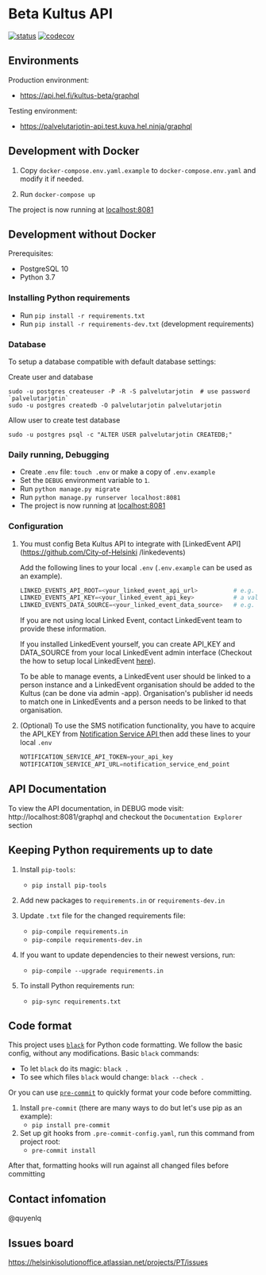 # Beta Kultus API

[![status](https://travis-ci.com/City-of-Helsinki/palvelutarjotin.svg)](https://github.com/City-of-Helsinki/palvelutarjotin)
[![codecov](https://codecov.io/gh/City-of-Helsinki/palvelutarjotin/branch/develop/graph/badge.svg)](https://codecov.io/gh/City-of-Helsinki/palvelutarjotin)


## Environments
Production environment:
- https://api.hel.fi/kultus-beta/graphql

Testing environment:
- https://palvelutarjotin-api.test.kuva.hel.ninja/graphql

## Development with Docker

1. Copy `docker-compose.env.yaml.example` to `docker-compose.env.yaml` and modify it if needed.

2. Run `docker-compose up`

The project is now running at [localhost:8081](http://localhost:8081)

## Development without Docker

Prerequisites:

* PostgreSQL 10
* Python 3.7

### Installing Python requirements

* Run `pip install -r requirements.txt`
* Run `pip install -r requirements-dev.txt` (development requirements)

### Database

To setup a database compatible with default database settings:

Create user and database

    sudo -u postgres createuser -P -R -S palvelutarjotin  # use password `palvelutarjotin`
    sudo -u postgres createdb -O palvelutarjotin palvelutarjotin

Allow user to create test database

    sudo -u postgres psql -c "ALTER USER palvelutarjotin CREATEDB;"
    

### Daily running, Debugging

* Create `.env` file: `touch .env` or make a copy of `.env.example` 
* Set the `DEBUG` environment variable to `1`.
* Run `python manage.py migrate`
* Run `python manage.py runserver localhost:8081`
* The project is now running at [localhost:8081](http://localhost:8081)

### Configuration

1. You must config Beta Kultus API to integrate with [LinkedEvent API](https://github.com/City-of-Helsinki
/linkedevents)
    
    Add the following lines to your local `.env` (`.env.example` can be used as an example).
    ```python
    LINKED_EVENTS_API_ROOT=<your_linked_event_api_url>          # e.g. http://localhost:8000/v1/
    LINKED_EVENTS_API_KEY=<your_linked_event_api_key>           # a value from an Api key -field in a LinkedEvent data source.
    LINKED_EVENTS_DATA_SOURCE=<your_linked_event_data_source>   # e.g. local-kultus
    ```
    If you are not using local Linked Event, contact LinkedEvent team to provide these information.
    
    If you installed LinkedEvent yourself, you can create API_KEY and DATA_SOURCE from your local LinkedEvent admin
    interface (Checkout the how to setup local LinkedEvent [here](https://github.com/City-of-Helsinki/linkedevents#how-to-setup-your-local-development-environment)). 

    To be able to manage events, a LinkedEvent user should be linked to a person instance and a LinkedEvent organisation should be added to the Kultus (can be done via admin -app). Organisation's publisher id needs to match one in LinkedEvents and a person needs to be linked to that organisation.

2. (Optional) To use the SMS notification functionality, you have to acquire the API_KEY from [Notification Service API
](https://github.com/City-of-Helsinki/notification-service-api) then add these lines to your local `.env`

    ```python
    NOTIFICATION_SERVICE_API_TOKEN=your_api_key
    NOTIFICATION_SERVICE_API_URL=notification_service_end_point
    ```
 

## API Documentation
To view the API documentation, in DEBUG mode visit: http://localhost:8081/graphql and checkout the `Documentation Explorer` section

## Keeping Python requirements up to date

1. Install `pip-tools`:

    * `pip install pip-tools`

2. Add new packages to `requirements.in` or `requirements-dev.in`

3. Update `.txt` file for the changed requirements file:

    * `pip-compile requirements.in`
    * `pip-compile requirements-dev.in`

4. If you want to update dependencies to their newest versions, run:

    * `pip-compile --upgrade requirements.in`

5. To install Python requirements run:

    * `pip-sync requirements.txt`

## Code format

This project uses [`black`](https://github.com/ambv/black) for Python code formatting.
We follow the basic config, without any modifications. Basic `black` commands:

* To let `black` do its magic: `black .`
* To see which files `black` would change: `black --check .`

Or you can use [`pre-commit`](https://pre-commit.com/) to quickly format your code before committing.


1. Install `pre-commit` (there are many ways to do but let's use pip as an example):
    * `pip install pre-commit`
2. Set up git hooks from `.pre-commit-config.yaml`, run this command from project root:
    * `pre-commit install`

After that, formatting hooks will run against all changed files before committing

## Contact infomation

@quyenlq

## Issues board

https://helsinkisolutionoffice.atlassian.net/projects/PT/issues
